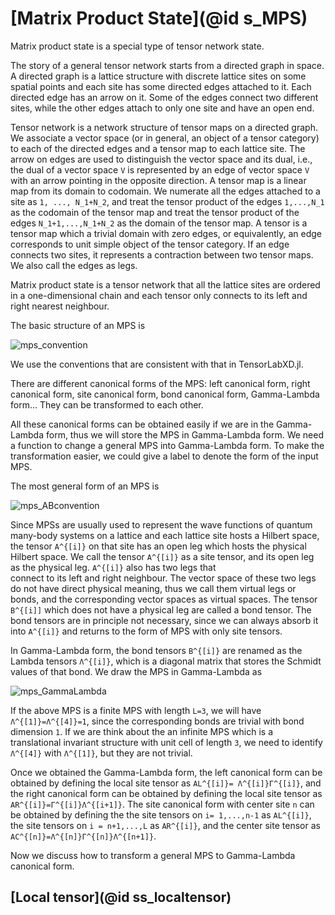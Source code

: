 # [Matrix Product State](@id s_MPS)

Matrix product state is a special type of tensor network state.

The story of a general tensor network starts from a directed graph in space. A directed
graph is a lattice structure with discrete lattice sites on some spatial points and each
site has some directed edges attached to it. Each directed edge has an arrow on it. Some of
the edges connect two different sites, while the other edges attach to only one site and
have an open end.

Tensor network is a network structure of tensor maps on a directed graph. We associate a
vector space (or in general, an object of a tensor category) to each of the directed edges
and a tensor map to each lattice site. The arrow on edges are used to distinguish the vector
space and its dual, i.e., the dual of a vector space ``V`` is represented by an edge of
vector space ``V`` with an arrow pointing in the opposite direction. A tensor map is a
linear map from its domain to codomain. We numerate all the edges attached to a site as
``1, ..., N_1+N_2``, and treat the tensor product of the edges ``1,...,N_1`` as the codomain
of the tensor map and treat the tensor product of the edges ``N_1+1,...,N_1+N_2`` as the
domain of the tensor map. A tensor is a tensor map which a trivial domain with zero edges,
or equivalently, an edge corresponds to unit simple object of the tensor category. If an
edge connects two sites, it represents a contraction between two tensor maps. We also call
the edges as legs.

Matrix product state is a tensor network that all the lattice sites are ordered in a
one-dimensional chain and each tensor only connects to its left and right nearest
neighbour.

The basic structure of an MPS is

![mps_convention](figures/mps_convention.svg)

We use the conventions that are consistent with that in TensorLabXD.jl.

There are different canonical forms of the MPS: left canonical form, right canonical form,
site canonical form, bond canonical form, Gamma-Lambda form... They can be transformed to
each other.

All these canonical forms can be obtained easily if we are in the Gamma-Lambda form, thus
we will store the MPS in Gamma-Lambda form. We need a function to change a general
MPS into Gamma-Lambda form. To make the transformation easier, we could give a label to
denote the form of the input MPS.

The most general form of an MPS is

![mps_ABconvention](figures/mps_ABconvention.svg)

Since MPSs are usually used to represent the wave functions of quantum many-body systems on
a lattice and each lattice site hosts a Hilbert space, the tensor ``A^{[i]}`` on that site
has an open leg which hosts the physical Hilbert space. We call the tensor ``A^{[i]}`` as
a site tensor, and its open leg as the physical leg. ``A^{[i]}`` also has two legs that   
connect to its left and right neighbour. The vector space of these two legs do not have
direct physical meaning, thus we call them virtual legs or bonds, and the corresponding
vector spaces as virtual spaces. The tensor ``B^{[i]]`` which does not have a physical leg
are called a bond tensor. The bond tensors are in principle not necessary, since we can
always absorb it into ``A^{[i]}`` and returns to the form of MPS with only site tensors.

In Gamma-Lambda form, the bond tensors ``B^{[i]}`` are renamed as the Lambda tensors
``Λ^{[i]}``, which is a diagonal matrix that stores the Schmidt values of that bond.
We draw the MPS in Gamma-Lambda as

![mps_GammaLambda](figures/mps_GammaLambda.svg)

If the above MPS is a finite MPS with length ``L=3``, we will have
``Λ^{[1]}=Λ^{[4]}=1``, since the corresponding bonds are trivial with bond
dimension ``1``. If we are think about the an infinite MPS which is a translational
invariant structure with unit cell of length ``3``, we need to identify ``Λ^{[4]}``
with ``Λ^{[1]}``, but they are not trivial.

Once we obtained the Gamma-Lambda form, the left canonical form can be obtained by
defining the local site tensor as ``AL^{[i]}= Λ^{[i]}Γ^{[i]}``, and the
right canonical form can be obtained by defining the local site tensor as
``AR^{[i]}=Γ^{[i]}Λ^{[i+1]}``. The site canonical form with center site ``n``
can be obtained by defining the the site tensors on ``i= 1,...,n-1`` as ``AL^{[i]}``,
the site tensors on ``i = n+1,...,L`` as ``AR^{[i]}``, and the center site tensor as
``AC^{[n]}=Λ^{[n]}Γ^{[n]}Λ^{[n+1]}``.

Now we discuss how to transform a general MPS to Gamma-Lambda canonical form.







## [Local tensor](@id ss_localtensor)
